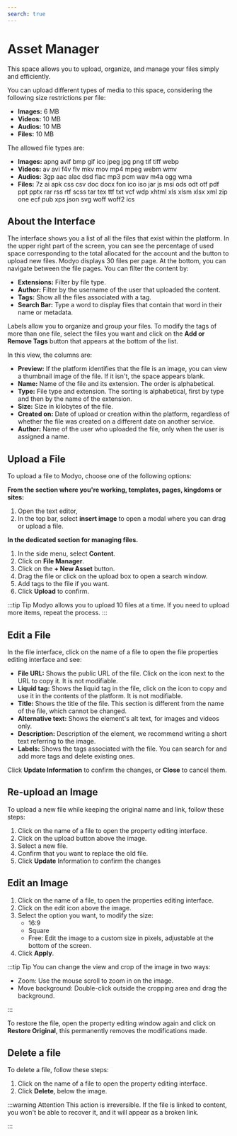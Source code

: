 ```yaml
---
search: true
---
```


# Asset Manager

This space allows you to upload, organize, and manage your files simply and efficiently.

You can upload different types of media to this space, considering the following size restrictions per file:

- **Images:** 6 MB
- **Videos:** 10 MB
- **Audios:** 10 MB
- **Files:** 10 MB

The allowed file types are:

- **Images:** apng avif bmp gif ico jpeg jpg png tif tiff webp
- **Videos:** av avi f4v flv mkv mov mp4 mpeg webm wmv
- **Audios:** 3gp aac alac dsd flac mp3 pcm wav m4a ogg wma
- **Files:** 7z ai apk css csv doc docx fon ico iso jar js msi ods odt otf pdf ppt pptx rar rss rtf scss tar tex ttf txt vcf wdp xhtml xls xlsm xlsx xml zip one ecf pub xps json svg woff woff2 ics


## About the Interface

The interface shows you a list of all the files that exist within the platform.
In the upper right part of the screen, you can see the percentage of used space corresponding to the total allocated for the account and the button to upload new files.
Modyo displays 30 files per page. At the bottom, you can navigate between the file pages.
You can filter the content by:

- **Extensions:** Filter by file type.
- **Author:** Filter by the username of the user that uploaded the content.
- **Tags:** Show all the files associated with a tag.
- **Search Bar:** Type a word to display files that contain that word in their name or metadata.

Labels allow you to organize and group your files. To modify the tags of more than one file, select the files you want and click on the **Add or Remove Tags**  button that appears at the bottom of the list.

In this view, the columns are:

- **Preview:** If the platform identifies that the file is an image, you can view a thumbnail image of the file. If it isn't, the space appears blank.
- **Name:** Name of the file and its extension. The order is alphabetical.
- **Type:** File type and extension. The sorting is alphabetical, first by type and then by the name of the extension.
- **Size:** Size in kilobytes of the file.
- **Created on:** Date of upload or creation within the platform, regardless of whether the file was created on a different date on another service.
- **Author:** Name of the user who uploaded the file, only when the user is assigned a name.

## Upload a File

To upload a file to Modyo, choose one of the following options:

**From the section where you're working, templates, pages, kingdoms or sites:**
1. Open the text editor,
2. In the top bar, select **insert image** to open a modal where you can drag or upload a file.

**In the dedicated section for managing files.**
1. In the side menu, select **Content**.
2. Click on **File Manager**.
3. Click on the **+ New Asset** button.
4. Drag the file or click on the upload box to open a search window.
5. Add tags to the file if you want.
6. Click **Upload** to confirm.

:::tip Tip
Modyo allows you to upload 10 files at a time. If you need to upload more items, repeat the process.
:::

## Edit a File
In the file interface, click on the name of a file to open the file properties editing interface and see:

- **File URL:** Shows the public URL of the file. Click on the icon next to the URL to copy it. It is not modifiable.
- **Liquid tag:** Shows the liquid tag in the file, click on the icon to copy and use it in the contents of the platform. It is not modifiable.
- **Title:** Shows the title of the file. This section is different from the name of the file, which cannot be changed.
- **Alternative text:** Shows the element's alt text, for images and videos only.
- **Description:** Description of the element, we recommend writing a short text referring to the image.
- **Labels:** Shows the tags associated with the file. You can search for and add more tags and delete existing ones.

Click **Update Information** to confirm the changes, or **Close** to cancel them.


## Re-upload an Image

To upload a new file while keeping the original name and link, follow these steps:
1. Click on the name of a file to open the property editing interface.
2. Click on the upload button above the image.
3. Select a new file.
4. Confirm that you want to replace the old file.
5. Click **Update** Information to confirm the changes


## Edit an Image

1. Click on the name of a file, to open the properties editing interface.
2. Click on the edit icon above the image.
3. Select the option you want, to modify the size:
    - 16:9
    - Square
    - Free: Edit the image to a custom size in pixels, adjustable at the bottom of the screen.
4. Click **Apply**.

:::tip Tip
You can change the view and crop of the image in two ways:
- Zoom: Use the mouse scroll to zoom in on the image.
- Move background: Double-click outside the cropping area and drag the background.

:::


To restore the file, open the property editing window again and click on **Restore Original**, this permanently removes the modifications made.

## Delete a file

To delete a file, follow these steps:
1. Click on the name of a file to open the property editing interface.
2. Click **Delete**, below the image.

:::warning Attention
This action is irreversible. If the file is linked to content, you won't be able to recover it, and it will appear as a broken link.

:::

